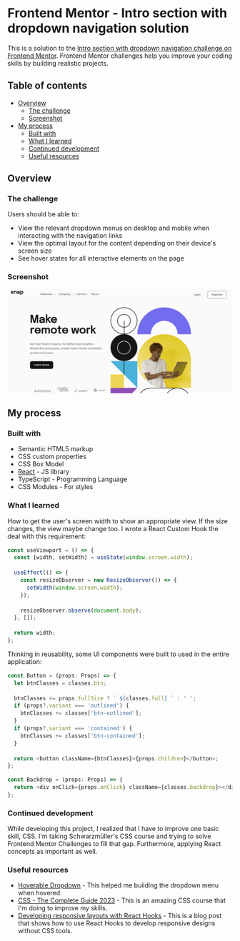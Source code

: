 # Frontend Mentor - Intro section with dropdown navigation solution

This is a solution to the [Intro section with dropdown navigation challenge on Frontend Mentor](https://www.frontendmentor.io/challenges/intro-section-with-dropdown-navigation-ryaPetHE5). Frontend Mentor challenges help you improve your coding skills by building realistic projects.

## Table of contents

- [Overview](#overview)
  - [The challenge](#the-challenge)
  - [Screenshot](#screenshot)
- [My process](#my-process)
  - [Built with](#built-with)
  - [What I learned](#what-i-learned)
  - [Continued development](#continued-development)
  - [Useful resources](#useful-resources)

## Overview

### The challenge

Users should be able to:

- View the relevant dropdown menus on desktop and mobile when interacting with the navigation links
- View the optimal layout for the content depending on their device's screen size
- See hover states for all interactive elements on the page

### Screenshot

![](./solution-screenshots/shot-1.png)

## My process

### Built with

- Semantic HTML5 markup
- CSS custom properties
- CSS Box Model
- [React](https://reactjs.org/) - JS library
- TypeScript - Programming Language
- CSS Modules - For styles

### What I learned

How to get the user's screen width to show an appropriate view. If the size changes, the view maybe change too. I wrote a React Custom Hook the deal with this requirement:

```ts
const useViewport = () => {
  const [width, setWidth] = useState(window.screen.width);

  useEffect(() => {
    const resizeObserver = new ResizeObserver(() => {
      setWidth(window.screen.width);
    });

    resizeObserver.observe(document.body);
  }, []);

  return width;
};
```

Thinking in reusability, some UI components were built to used in the entire application:

```ts
const Button = (props: Props) => {
  let btnClasses = classes.btn;

  btnClasses += props.fullSize ? ` ${classes.full} ` : ' ';
  if (props?.variant === 'outlined') {
    btnClasses += classes['btn-outlined'];
  }
  if (props?.variant === 'contained') {
    btnClasses += classes['btn-contained'];
  }

  return <button className={btnClasses}>{props.children}</button>;
};
```

```ts
const Backdrop = (props: Props) => {
  return <div onClick={props.onClick} className={classes.backdrop}></div>;
};
```

### Continued development

While developing this project, I realized that I have to improve one basic skill, CSS. I'm taking Schwarzmüller's CSS course and trying to solve Frontend Mentor Challenges to fill that gap. Furthermore, applying React concepts as important as well.

### Useful resources

- [Hoverable Dropdown](https://www.w3schools.com/howto/howto_css_dropdown.asp) - This helped me building the dropdown menu when hovered.
- [CSS - The Complete Guide 2023](https://www.udemy.com/course/css-the-complete-guide-incl-flexbox-grid-sass/) - This is an amazing CSS course that I'm doing to improve my skills.
- [Developing responsive layouts with React Hooks](https://blog.logrocket.com/developing-responsive-layouts-with-react-hooks/) - This is a blog post that shows how to use React Hooks to develop responsive designs without CSS tools.
